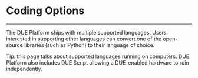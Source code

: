 # Coding Options

---

The DUE Platform ships with multiple supported languages. Users interested in supporting other languages can convert one of the open-source libraries (such as Python) to their language of choice.

Tip: this page talks about supported languages running on computers. DUE Platform also includes DUE Script allowing a DUE-enabled hardware to ruin independently.
